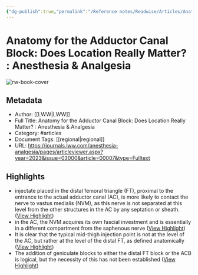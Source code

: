 ```yaml
---
{"dg-publish":true,"permalink":"/Reference notes/Readwise/Articles/Anatomy for the Adductor Canal Block Does Location Really Matter  Anesthesia & Analgesia/"}
---
```


# Anatomy for the Adductor Canal Block: Does Location Really Matter? : Anesthesia & Analgesia

![rw-book-cover](https://images.journals.lww.com/anesthesia-analgesia/SocialThumb.00000539-202303000-00000.CV.jpeg)

## Metadata
- Author: [[LWW\|LWW]]
- Full Title: Anatomy for the Adductor Canal Block: Does Location Really Matter? : Anesthesia & Analgesia
- Category: #articles
- Document Tags: [[regional\|regional]] 
- URL: https://journals.lww.com/anesthesia-analgesia/pages/articleviewer.aspx?year=2023&issue=03000&article=00007&type=Fulltext

## Highlights
- injectate placed in the distal femoral triangle (FT), proximal to the entrance to the actual adductor canal (AC), is more likely to contact the nerve to vastus medialis (NVM), as this nerve is not separated at this level from the other structures in the AC by any septation or sheath. ([View Highlight](https://read.readwise.io/read/01gw7j3bg1k9p637n27pdxhppv))
- in the AC, the NVM acquires its own fascial investment and is essentially in a different compartment from the saphenous nerve ([View Highlight](https://read.readwise.io/read/01gw7j3m4xxap6t76h5cda6jgh))
- It is clear that the typical mid-thigh injection point is not at the level of the AC, but rather at the level of the distal FT, as defined anatomically ([View Highlight](https://read.readwise.io/read/01gw7j4jsqnq3pd95bwpdjn9v4))
- The addition of geniculate blocks to either the distal FT block or the ACB is logical, but the necessity of this has not been established ([View Highlight](https://read.readwise.io/read/01gw7jdxrw3das34sfgm4n365h))
